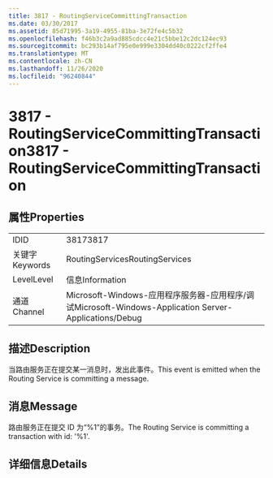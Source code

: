 ```yaml
---
title: 3817 - RoutingServiceCommittingTransaction
ms.date: 03/30/2017
ms.assetid: 85d71995-3a19-4955-81ba-3e72fe4c5b32
ms.openlocfilehash: f46b3c2a9ad885cdcc4e21c5bbe12c2dc124ec93
ms.sourcegitcommit: bc293b14af795e0e999e3304dd40c0222cf2ffe4
ms.translationtype: MT
ms.contentlocale: zh-CN
ms.lasthandoff: 11/26/2020
ms.locfileid: "96240844"
---
```

# <a name="3817---routingservicecommittingtransaction"></a><span data-ttu-id="fbc73-102">3817 - RoutingServiceCommittingTransaction</span><span class="sxs-lookup"><span data-stu-id="fbc73-102">3817 - RoutingServiceCommittingTransaction</span></span>

## <a name="properties"></a><span data-ttu-id="fbc73-103">属性</span><span class="sxs-lookup"><span data-stu-id="fbc73-103">Properties</span></span>  
  
|||  
|-|-|  
|<span data-ttu-id="fbc73-104">ID</span><span class="sxs-lookup"><span data-stu-id="fbc73-104">ID</span></span>|<span data-ttu-id="fbc73-105">3817</span><span class="sxs-lookup"><span data-stu-id="fbc73-105">3817</span></span>|  
|<span data-ttu-id="fbc73-106">关键字</span><span class="sxs-lookup"><span data-stu-id="fbc73-106">Keywords</span></span>|<span data-ttu-id="fbc73-107">RoutingServices</span><span class="sxs-lookup"><span data-stu-id="fbc73-107">RoutingServices</span></span>|  
|<span data-ttu-id="fbc73-108">Level</span><span class="sxs-lookup"><span data-stu-id="fbc73-108">Level</span></span>|<span data-ttu-id="fbc73-109">信息</span><span class="sxs-lookup"><span data-stu-id="fbc73-109">Information</span></span>|  
|<span data-ttu-id="fbc73-110">通道</span><span class="sxs-lookup"><span data-stu-id="fbc73-110">Channel</span></span>|<span data-ttu-id="fbc73-111">Microsoft-Windows-应用程序服务器-应用程序/调试</span><span class="sxs-lookup"><span data-stu-id="fbc73-111">Microsoft-Windows-Application Server-Applications/Debug</span></span>|  
  
## <a name="description"></a><span data-ttu-id="fbc73-112">描述</span><span class="sxs-lookup"><span data-stu-id="fbc73-112">Description</span></span>  

 <span data-ttu-id="fbc73-113">当路由服务正在提交某一消息时，发出此事件。</span><span class="sxs-lookup"><span data-stu-id="fbc73-113">This event is emitted when the Routing Service is committing a message.</span></span>  
  
## <a name="message"></a><span data-ttu-id="fbc73-114">消息</span><span class="sxs-lookup"><span data-stu-id="fbc73-114">Message</span></span>  

 <span data-ttu-id="fbc73-115">路由服务正在提交 ID 为“%1”的事务。</span><span class="sxs-lookup"><span data-stu-id="fbc73-115">The Routing Service is committing a transaction with id: '%1'.</span></span>  
  
## <a name="details"></a><span data-ttu-id="fbc73-116">详细信息</span><span class="sxs-lookup"><span data-stu-id="fbc73-116">Details</span></span>
